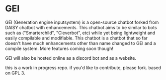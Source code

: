 # GEI

GEI (Generation engine inputsystem) is a open-source chatbot forked from DAISY chatbot with enhancements. This chatbot aims to be similar to bots such as ("Smarterchild", "Cleverbot", etc) while yet being lightweight and easily compilable and modifiable. This chatbot is a chatbot that so far doesn't have much enhancements other than name changed to GEI and a compile system. More features coming soon though!

GEI will also be hosted online as a discord bot and as a website.

this is a work in progress repo. if you'd like to contribute, please fork. based on GPL 3.
